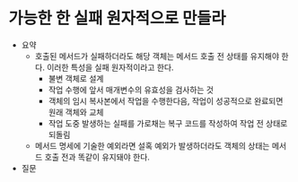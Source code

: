 # 가능한 한 실패 원자적으로 만들라

- 요약
  - 호출된 메서드가 실패하더라도 해당 객체는 메서드 호출 전 상태를 유지해야 한다. 이러한 특성을 실패 원자적이라고 한다.
    - 불변 객체로 설계
    - 작업 수행에 앞서 매개변수의 유효성을 검사하는 것
    - 객체의 임시 복사본에서 작업을 수행한다음, 작업이 성공적으로 완료되면 원래 객체와 교체
    - 작업 도중 발생하는 실패를 가로채는 복구 코드를 작성하여 작업 전 상태로 되돌림
  - 메서드 명세에 기술한 예외라면 설혹 예외가 발생하더라도 객체의 상태는 메서드 호출 전과 똑같이 유지돼야 한다.
- 질문